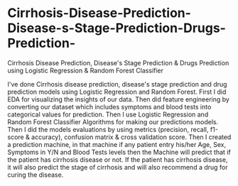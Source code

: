 # Cirrhosis-Disease-Prediction-Disease-s-Stage-Prediction-Drugs-Prediction-
Cirrhosis Disease Prediction, Disease's Stage Prediction &amp; Drugs Prediction using Logistic Regression &amp; Random Forest Classifier

I've done Cirrhosis disease prediction, disease's stage prediction and drug prediction models using Logistic Regression and Random Forest. First I did EDA for visualizing the insights of our data. Then did feature engineering by converting our dataset which includes symptoms and blood tests into categorical values for prediction. Then I use Logistic Regression and Random Forest Classifier Algorithms for making our predictions models. Then I did the models evaluations by using metrics (precision, recall, f1-score & accuracy), confusion matrix & cross validation score. Then I created a prediction machine, in that machine if any patient entry his/her Age, Sex, Symptoms in Y/N and Blood Tests levels then the Machine will predict that if the patient has cirrhosis disease or not. If the patient has cirrhosis disease, it will also predict the stage of cirrhosis and will also recommend a drug for curing the disease.
